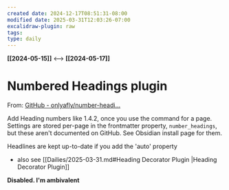 ```yaml
---
created date: 2024-12-17T08:51:31-08:00
modified date: 2025-03-31T12:03:26-07:00
excalidraw-plugin: raw
tags: 
type: daily
---
```

**[[2024-05-15]]**  <-->  **[[2024-05-17]]**

# Numbered Headings plugin
From: [GitHub - onlyafly/number-headi...](https://github.com/onlyafly/number-headings-obsidian)

Add Heading numbers like 1.4.2, once you use the command for a page.  Settings are stored per-page in the frontmatter property, `number_headings`, but these aren't documented on GitHub.  See Obsidian install page for them.  

Headlines are kept up-to-date if you add the 'auto' property

- also see [[Dailies/2025-03-31.md#Heading Decorator Plugin |Heading Decorator Plugin]]

**Disabled.  I'm ambivalent**

